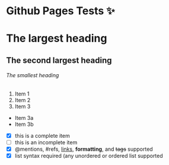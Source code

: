 # Github Pages Tests :sparkles:

# The largest heading
## The second largest heading
###### The smallest heading

1. Item 1
2. Item 2
3. Item 3
 * Item 3a
 * Item 3b

- [x] this is a complete item
- [ ] this is an incomplete item
- [x] @mentions, #refs, [links](), 
**formatting**, and <del>tags</del> 
supported
- [x] list syntax required (any 
unordered or ordered list 
supported
